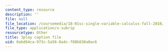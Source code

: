 ```yaml
---
content_type: resource
description: ''
file: null
file_location: /coursemedia/18-01sc-single-variable-calculus-fall-2010/0abd64ca973c5a568a4cf88b830a0ac6_owkMzpN8WDc.vtt
file_type: application/x-subrip
resourcetype: Other
title: 3play caption file
uid: 0abd64ca-973c-5a56-8a4c-f88b830a0ac6
---
```

